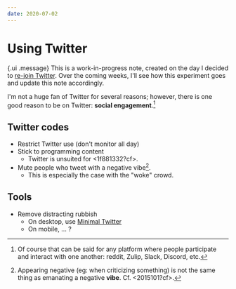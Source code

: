 ```yaml
---
date: 2020-07-02
---
```


# Using Twitter

{.ui .message}
This is a work-in-progress note, created on the day I decided to [re-join Twitter](https://twitter.com/sridca). Over the coming weeks, I'll see how this experiment goes and update this note accordingly.

I'm not a huge fan of Twitter for several reasons; however, there is one good reason to be on Twitter: **social engagement**.[^not-just-twitter]

[^not-just-twitter]: Of course that can be said for any platform where people participate and interact with one another: reddit, Zulip, Slack, Discord, etc.

## Twitter codes

- Restrict Twitter use (don't monitor all day)
- Stick to programming content 
  - Twitter is unsuited for <1f881332?cf>.
- Mute people who tweet with a negative vibe[^vibe].
  - This is especially the case with the "woke" crowd.

## Tools

- Remove distracting rubbish 
  - On desktop, use [Minimal Twitter](https://chrome.google.com/webstore/detail/minimal-twitter/pobhoodpcipjmedfenaigbeloiidbflp/related?hl=en)
  - On mobile, ... ?

[^vibe]: Appearing negative (eg: when criticizing something) is not the same thing as emanating a negative **vibe**. Cf. <2015101?cf>. 

